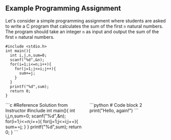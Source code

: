 ## Example Programming Assignment

Let's consider a simple programming assignment where students are asked to write a C program that calculates the sum of the first `n` natural numbers. The program should take an integer `n` as input and output the sum of the first `n` natural numbers. 

```
#include <stdio.h>
int main(){
  int i,j,n,sum=0;
  scanf("%d",&n);  
  for(i=1;i<=n;i++){
    for(j=1;j<=i;j++){
      sum+=j;
    }
  }
  printf("%d",sum);
  return 0;
}    
```

<div style="display: flex; justify-content: space-between;">

<div style="flex: 1; margin-right: 10px;">
```c
#Reference Solution from Instructor 
#include <stdio.h>
int main(){
  int i,j,n,sum=0;
  scanf("%d",&n);  
  for(i=1;i<=n;i++){
    for(j=1;j<=i;j++){
      sum+=j;
    }
  }
  printf("%d",sum);
  return 0;
}    
```
</div>
<div style="flex: 1; margin-left: 10px;">
```python
# Code block 2
print("Hello, again!")
```
</div>
</div>
